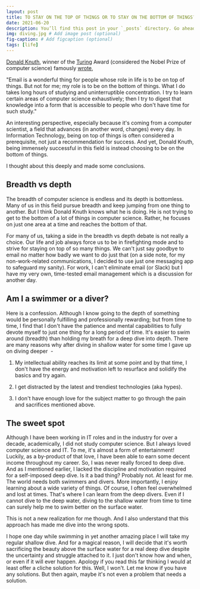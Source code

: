 ```yaml
---
layout: post
title: TO STAY ON THE TOP OF THINGS OR TO STAY ON THE BOTTOM OF THINGS?
date: 2021-06-20 
description: You’ll find this post in your `_posts` directory. Go ahead and edit it and re-build the site to see your changes. # Add post description (optional)
img: diving.jpg # Add image post (optional)
fig-caption: # Add figcaption (optional)
tags: [life]
---
```

[Donald Knuth](https://en.wikipedia.org/wiki/Donald_Knuth), winner of the [Turing](https://en.wikipedia.org/wiki/Turing_Award) Award (considered the Nobel Prize of computer science) famously [wrote](https://www-cs-faculty.stanford.edu/~knuth/email.html),

"Email is a wonderful thing for people whose role in life is to be on top of things. But not for me; my role is to be on the bottom of things. What I do takes long hours of studying and uninterruptible concentration. I try to learn certain areas of computer science exhaustively; then I try to digest that knowledge into a form that is accessible to people who don't have time for such study."

An interesting perspective, especially because it's coming from a computer scientist, a field that advances (in another word, changes) every day. In Information Technology, being on top of things is often considered a prerequisite, not just a recommendation for success. And yet, Donald Knuth, being immensely successful in this field is instead choosing to be on the bottom of things.

I thought about this deeply and made some conclusions.

Breadth vs depth
----------------

The breadth of computer science is endless and its depth is bottomless. Many of us in this field pursue breadth and keep jumping from one thing to another. But I think Donald Knuth knows what he is doing. He is not trying to get to the bottom of a lot of things in computer science. Rather, he focuses on just one area at a time and reaches the bottom of that.

For many of us, taking a side in the breadth vs depth debate is not really a choice. Our life and job always force us to be in firefighting mode and to strive for staying on top of so many things. We can't just say goodbye to email no matter how badly we want to do just that (on a side note, for my non-work-related communications, I decided to use just one messaging app to safeguard my sanity). For work, I can't eliminate email (or Slack) but I have my very own, time-tested email management which is a discussion for another day.

Am I a swimmer or a diver? 
---------------------------

Here is a confession. Although I know going to the depth of something would be personally fulfilling and professionally rewarding; but from time to time, I find that I don't have the patience and mental capabilities to fully devote myself to just one thing for a long period of time. It's easier to swim around (breadth) than holding my breath for a deep dive into depth. There are many reasons why after diving in shallow water for some time I gave up on diving deeper  -

1.  My intellectual ability reaches its limit at some point and by that time, I don't have the energy and motivation left to resurface and solidify the basics and try again. 

2.  I get distracted by the latest and trendiest technologies (aka hypes).

3.  I don't have enough love for the subject matter to go through the pain and sacrifices mentioned above.

The sweet spot 
---------------

Although I have been working in IT roles and in the industry for over a decade, academically, I did not study computer science. But I always loved computer science and IT. To me, it's almost a form of entertainment! Luckily, as a by-product of that love, I have been able to earn some decent income throughout my career. So, I was never really forced to deep dive. And as I mentioned earlier, I lacked the discipline and motivation required for a self-imposed deep dive. Is it a bad thing? Probably not. At least for me. The world needs both swimmers and divers. More importantly, I enjoy learning about a wide variety of things. Of course, I often feel overwhelmed and lost at times. That's where I can learn from the deep divers. Even if I cannot dive to the deep water, diving to the shallow water from time to time can surely help me to swim better on the surface water.

This is not a new realization for me though. And I also understand that this approach has made me dive into the wrong spots.

I hope one day while swimming in yet another amazing place I will take my regular shallow dive. And for a magical reason, I will decide that it's worth sacrificing the beauty above the surface water for a real deep dive despite the uncertainty and struggle attached to it. I just don't know how and when, or even if it will ever happen. Apology if you read this far thinking I would at least offer a cliche solution for this. Well, I won't. Let me know if you have any solutions. But then again, maybe it's not even a problem that needs a solution.